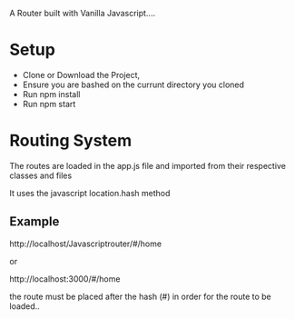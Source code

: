 A Router built with Vanilla Javascript....

# Setup
* Clone or Download the Project,
* Ensure you are bashed on the currunt directory you cloned
* Run npm install
* Run npm start

# Routing System
The routes are loaded in the app.js file and imported from their respective classes and files

It uses the javascript location.hash method

## Example 

http://localhost/Javascriptrouter/#/home

or

http://localhost:3000/#/home

the route must be placed after the hash (#) in order for the route to be loaded..